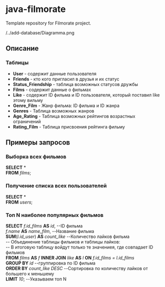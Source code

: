 # java-filmorate
Template repository for Filmorate project.

/../add-database/Diagramma.png

  

## Описание  

### Таблицы

- **User** - содержит данные пользователя
- **Friends** - кто кого пригласил в друзья и их статус
- **Status_Friendship** - таблица возможных статусов дружбы
- **Films** - содержит данные о фильмах
- **Like** - содержит ID фильма и ID пользователя, который поставил like этому вильму
- **Genre_Film** - Жанр фильма: ID фильма и ID жанра
- **Genres** - Таблица возможных жанров
- **Age_Rating** - Таблица возможных рейтингов возрастных ограничений
- **Rating_Film** - Таблица присвоения рейтинга фильму

## Примеры запросов

### Выборка всех фильмов
__SELECT__ *  
__FROM__ *films*;

### Получение списка всех пользователей
__SELECT__ *  
__FROM__ *users*;

### Топ N наиболее популярных фильмов
__SELECT__ *f.id_films* __AS__ *id*, --ID фильма  
*f.name* __AS__ *name_film*,   --Название фильма  
__SUM__(*l.id_user*) __AS__ *count_like*   --Количество лайков фильма  
-- Объединение таблицы фильмов и таблицы лайков:  
-- В итоговую таблицу войдут только те значениея, где совпадает ID фильмов  
__FROM__ *films* __AS__ *f* __INNER JOIN__ *like* __AS__ *l* __ON__ *f.id_films = l.id_films*  
__GROUP BY__ *id* --группировка по ID фильма  
__ORDER BY__ *count_like DESC* --Сортировка по количеству лайков от большего к меньшему  
__LIMIT__ *10*; --Указываем топ N
